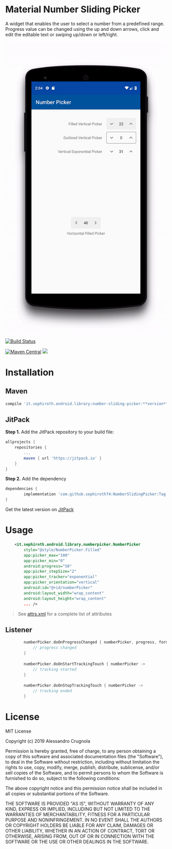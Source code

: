 Material Number Sliding Picker
======================

A widget that enables the user to select a number from a predefined range.
Progress value can be changed using the up and down arrows, click and edit the editable text or swiping up/down or left/right.

![Screen shot](./art/video.gif)

[![Build Status](https://travis-ci.org/sephiroth74/NumberSlidingPicker.svg?branch=master)](https://travis-ci.org/sephiroth74/NumberSlidingPicker)

[![Maven Central](https://maven-badges.herokuapp.com/maven-central/it.sephiroth.android.library/number-sliding-picker/badge.svg)](https://maven-badges.herokuapp.com/maven-central/it.sephiroth.android.library/number-sliding-picker)
[![](https://jitpack.io/v/sephiroth74/NumberSlidingPicker.svg)](https://jitpack.io/#sephiroth74NumberSlidingPicker)

Installation
===

## Maven

```gradle
compile 'it.sephiroth.android.library:number-sliding-picker:**version**'
```	
	
## JitPack

**Step 1.** Add the JitPack repository to your build file:

```gradle
allprojects {
	repositories {
		...
		maven { url 'https://jitpack.io' }
	}
}
```

**Step 2.** Add the dependency

```gradle
dependencies {
        implementation 'com.github.sephiroth74:NumberSlidingPicker:Tag'
}
```

Get the latest version  on [JitPack](https://jitpack.io/#sephiroth74/NumberSlidingPicker)	


Usage
===

```xml
    <it.sephiroth.android.library.numberpicker.NumberPicker
        style="@style/NumberPicker.Filled"
        app:picker_max="100"
        app:picker_min="0"
        android:progress="50"
        app:picker_stepSize="2"
        app:picker_tracker="exponential"
        app:picker_orientation="vertical"
        android:id="@+id/numberPicker"
        android:layout_width="wrap_content"
        android:layout_height="wrap_content"
        ... />
```

> See [attrs.xml](./numberpicker/src/main/res/values/attrs.xml) for a complete list of attributes

## Listener

```kotlin
        numberPicker.doOnProgressChanged { numberPicker, progress, formUser ->
            // progress changed
        }
        
        numberPicker.doOnStartTrackingTouch { numberPicker -> 
            // tracking started
        }
        
        numberPicker.doOnStopTrackingTouch { numberPicker -> 
            // tracking ended
        }
```

License
===
MIT License

Copyright (c) 2019 Alessandro Crugnola

Permission is hereby granted, free of charge, to any person obtaining a copy
of this software and associated documentation files (the "Software"), to deal
in the Software without restriction, including without limitation the rights
to use, copy, modify, merge, publish, distribute, sublicense, and/or sell
copies of the Software, and to permit persons to whom the Software is
furnished to do so, subject to the following conditions:

The above copyright notice and this permission notice shall be included in all
copies or substantial portions of the Software.

THE SOFTWARE IS PROVIDED "AS IS", WITHOUT WARRANTY OF ANY KIND, EXPRESS OR
IMPLIED, INCLUDING BUT NOT LIMITED TO THE WARRANTIES OF MERCHANTABILITY,
FITNESS FOR A PARTICULAR PURPOSE AND NONINFRINGEMENT. IN NO EVENT SHALL THE
AUTHORS OR COPYRIGHT HOLDERS BE LIABLE FOR ANY CLAIM, DAMAGES OR OTHER
LIABILITY, WHETHER IN AN ACTION OF CONTRACT, TORT OR OTHERWISE, ARISING FROM,
OUT OF OR IN CONNECTION WITH THE SOFTWARE OR THE USE OR OTHER DEALINGS IN THE
SOFTWARE.
